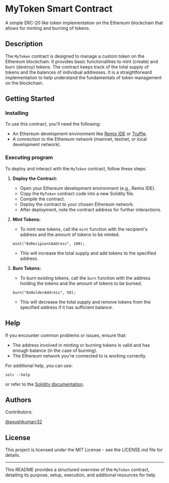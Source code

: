 # MyToken Smart Contract

A simple ERC-20 like token implementation on the Ethereum blockchain that allows for minting and burning of tokens.

## Description

The `MyToken` contract is designed to manage a custom token on the Ethereum blockchain. It provides basic functionalities to mint (create) and burn (destroy) tokens. The contract keeps track of the total supply of tokens and the balances of individual addresses. It is a straightforward implementation to help understand the fundamentals of token management on the blockchain.

## Getting Started

### Installing

To use this contract, you'll need the following:
* An Ethereum development environment like [Remix IDE](https://remix.ethereum.org/) or [Truffle](https://www.trufflesuite.com/truffle).
* A connection to the Ethereum network (mainnet, testnet, or local development network).

### Executing program

To deploy and interact with the `MyToken` contract, follow these steps:

1. **Deploy the Contract:**
   - Open your Ethereum development environment (e.g., Remix IDE).
   - Copy the `MyToken` contract code into a new Solidity file.
   - Compile the contract.
   - Deploy the contract to your chosen Ethereum network.
   - After deployment, note the contract address for further interactions.

2. **Mint Tokens:**
   - To mint new tokens, call the `mint` function with the recipient's address and the amount of tokens to be minted.
   ```solidity
   mint("0xRecipientAddress", 100);
   ```
   - This will increase the total supply and add tokens to the specified address.

3. **Burn Tokens:**
   - To burn existing tokens, call the `burn` function with the address holding the tokens and the amount of tokens to be burned.
   ```solidity
   burn("0xHolderAddress", 50);
   ```
   - This will decrease the total supply and remove tokens from the specified address if it has sufficient balance.

## Help

If you encounter common problems or issues, ensure that:
- The address involved in minting or burning tokens is valid and has enough balance (in the case of burning).
- The Ethereum network you're connected to is working correctly.

For additional help, you can use:
```
solc --help
```
or refer to the [Solidity documentation](https://docs.soliditylang.org/).

## Authors

Contributors:
 
  [@ayushkumarr32](https://twitter.com/ayushkumarr32)

## License

This project is licensed under the MIT License - see the LICENSE.md file for details.

---

This README provides a structured overview of the `MyToken` contract, detailing its purpose, setup, execution, and additional resources for help.






